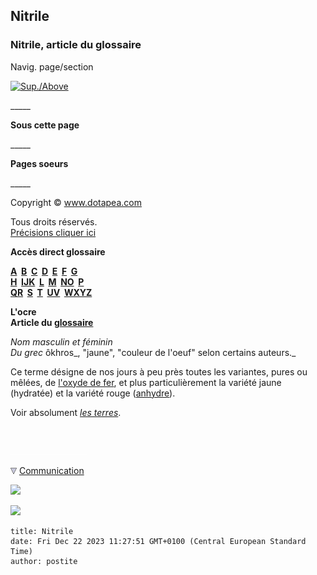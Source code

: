 ## Nitrile
### Nitrile, article du glossaire
 Navig. page/section

[![Sup./Above](_derived/up_cmp_themenoir010_up.gif)](no.html)

\_\_\_\_\_

**Sous cette page**

\_\_\_\_\_

**Pages soeurs**

\_\_\_\_\_

Copyright © www.dotapea.com

Tous droits réservés.  
[Précisions cliquer ici](droitscopie.html)

**Accès direct glossaire**

**[A](a.html)  [B](b.html)  [C](c.html)  [D](d.html)  [E](e.html)  [F](f.html)  [G](g.html)  
[H](h.html)  [IJK](ijk.html)  [L](l.html)  [M](m.html)  [NO](no.html)  [P](p.html)  
[QR](qr.html)  [S](s.html)  [T](t.html)  [UV](uv.html)  [WXYZ](wxyz.html)**

**L'ocre  
Article du [glossaire](glossaire.html)**

_Nom masculin et féminin  
Du grec_ ôkhros_, "jaune", "couleur de l'oeuf" selon certains auteurs._

Ce terme désigne de nos jours à peu près toutes les variantes, pures ou mêlées, de [l'oxyde de fer](oxydesdefer.html), et plus particulièrement la variété jaune (hydratée) et la variété rouge ([anhydre](anhydride.html)).

Voir absolument _[les terres](terrespigments.html)_.



 

 ![](images/transparent122x1.gif)

![](images/flechebas.gif) [Communication](http://www.artrealite.com/annonceurs.htm) 

[![](https://cbonvin.fr/sites/regie.artrealite.com/visuels/campagne1.png)](index-2.html#20131014)

![](https://cbonvin.fr/sites/regie.artrealite.com/visuels/campagne2.png)
```
title: Nitrile
date: Fri Dec 22 2023 11:27:51 GMT+0100 (Central European Standard Time)
author: postite
```
